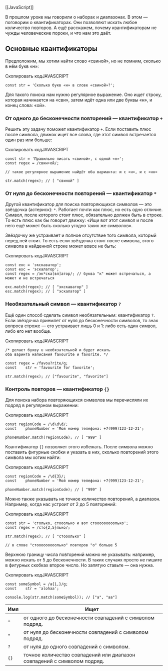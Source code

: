 [[JavaScript]]

В прошлом уроке мы говорили о наборах и диапазонах. В этом — поговорим о квантификаторах. Они позволяют искать любое количество повторов. А ещё расскажем, почему квантификаторам не чужды человеческие пороки, и что нам это даёт.

## Основные квантификаторы

Предположим, мы хотим найти слово «свиной», но не помним, сколько в нём букв «н»:

Скопировать кодJAVASCRIPT

```
const str = 'Сколько букв «н» в слове «свиной»?'; 
```

Для такого поиска нам нужно регулярное выражение. Оно ищет строку, которая начинается на «сви», затем идёт одна или две буквы «н», и конец слова: «ой».

### От одного до бесконечности повторений — квантификатор `+`

Решить эту задачу поможет квантификатор `+`. Если поставить плюс после символа, движок ищет все слова, где этот символ встречается один раз или больше:

Скопировать кодJAVASCRIPT

```
const str = 'Правильно писать «свиной», с одной «н»';
const regex = /свин+ой/;

// такое регулярное выражение найдёт оба варианта: и с «н», и с «нн»

str.match(regex); // [ "свиной" ] 
```

### От нуля до бесконечности повторений — квантификатор `*`

Другой квантификатор для поиска повторяющихся символов — это звёздочка (астериск): `*`. Работает почти как плюс, но есть одно отличие. Символ, после которого стоит плюс, обязательно должен быть в строке. То есть плюс как бы говорит движку: «Ищи вот этот символ и после него ещё может быть сколько угодно таких же символов».

Звёздочку же устраивает и полное отсутствие того символа, который перед ней стоит. То есть если звёздочка стоит после символа, этого символа в найденной строке может вовсе не быть:

Скопировать кодJAVASCRIPT

```
const exc = 'экскаватор';
const esc = 'эскалатор';
const regex = /эк*ска[вл]атор/; // буква "к" может встречаться, а может и не встречаться

exc.match(regex); // [ "экскаватор" ]
esc.match(regex); // [ "эскалатор" ] 
```

### Необязательный символ — квантификатор `?`

Ещё один способ сделать символ необязательным: квантификатор `?`. Если звёздочка приемлет от нуля до бесконечности символов, то знак вопроса строже — его устраивает лишь 0 и 1: либо есть один символ, либо его нет вообще.

Скопировать кодJAVASCRIPT

```
/* делает букву u необязательной и будет искать
оба варинта написания favourite и favorite. */

const regex = /favou?rite/g;
const    str = 'favourite for favorite';

str.match(regex); // ["favourite", "favorite"] 
```

### Контроль повторов — квантификатор `{}`

Для поиска набора повторяющихся символов мы перечисляли их подряд в регулярном выражении:

Скопировать кодJAVASCRIPT

```
const regionCode = /\d\d\d/;
const    phoneNumber = 'Мой номер телефона: +7(999)123-12-21';

phoneNumber.match(regionCode); // [ "999" ] 
```

Квантификатор `{}` позволяет этого избежать. После символа можно поставить фигурные скобки и указать в них, сколько повторений этого символа мы хотим найти:

Скопировать кодJAVASCRIPT

```
const regionCode = /\d{3}/;
const    phoneNumber = 'Мой номер телефона: +7(999)123-12-21';

phoneNumber.match(regionCode); // [ "999" ] 
```

Можно также указывать не точное количество повторений, а диапазон. Например, когда нас устроит от 2 до 5 повторений:

Скопировать кодJAVASCRIPT

```
const str = 'столько, стооолько и вот стооооооооолько';
const regex = /сто{2,5}лько/;

str.match(regex); // [ "стооолько" ]

// в слове "стооооооооолько" повторов "о" больше 5 
```

Верхнюю границу числа повторений можно не указывать: например, можно искать от 5 до бесконечности. В таких случаях просто не пишите в фигурных скобках второе число. Но запятую ставьте — она нужна.

Скопировать кодJAVASCRIPT

```
const someSymbol = /a{1,}/g;
const    str = 'alohaa';

console.log(str.match(someSymbol)); // ["a", "aa"] 
```

|Имя|Ищет|
|---|---|
|`+`|от одного до бесконечности совпадений с символом подряд.|
|`*`|от нуля до бесконечности совпадений с символом подряд.|
|`?`|от нуля до одного совпадений с символом.|
|`{}`|точное количество совпадений или диапазон совпадений с символом подряд.|